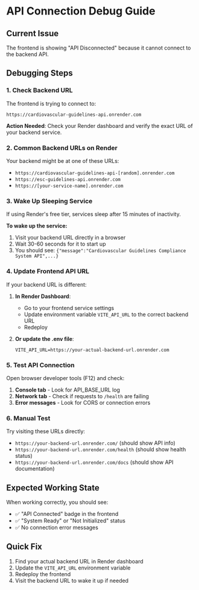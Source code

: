 # API Connection Debug Guide

## Current Issue
The frontend is showing "API Disconnected" because it cannot connect to the backend API.

## Debugging Steps

### 1. Check Backend URL
The frontend is trying to connect to:
```
https://cardiovascular-guidelines-api.onrender.com
```

**Action Needed**: Check your Render dashboard and verify the exact URL of your backend service.

### 2. Common Backend URLs on Render
Your backend might be at one of these URLs:
- `https://cardiovascular-guidelines-api-[random].onrender.com`
- `https://esc-guidelines-api.onrender.com`
- `https://[your-service-name].onrender.com`

### 3. Wake Up Sleeping Service
If using Render's free tier, services sleep after 15 minutes of inactivity.

**To wake up the service:**
1. Visit your backend URL directly in a browser
2. Wait 30-60 seconds for it to start up
3. You should see: `{"message":"Cardiovascular Guidelines Compliance System API",...}`

### 4. Update Frontend API URL
If your backend URL is different:

1. **In Render Dashboard**:
   - Go to your frontend service settings
   - Update environment variable `VITE_API_URL` to the correct backend URL
   - Redeploy

2. **Or update the .env file**:
   ```
   VITE_API_URL=https://your-actual-backend-url.onrender.com
   ```

### 5. Test API Connection
Open browser developer tools (F12) and check:
1. **Console tab** - Look for API_BASE_URL log
2. **Network tab** - Check if requests to `/health` are failing
3. **Error messages** - Look for CORS or connection errors

### 6. Manual Test
Try visiting these URLs directly:
- `https://your-backend-url.onrender.com/` (should show API info)
- `https://your-backend-url.onrender.com/health` (should show health status)
- `https://your-backend-url.onrender.com/docs` (should show API documentation)

## Expected Working State
When working correctly, you should see:
- ✅ "API Connected" badge in the frontend
- ✅ "System Ready" or "Not Initialized" status
- ✅ No connection error messages

## Quick Fix
1. Find your actual backend URL in Render dashboard
2. Update the `VITE_API_URL` environment variable
3. Redeploy the frontend
4. Visit the backend URL to wake it up if needed

